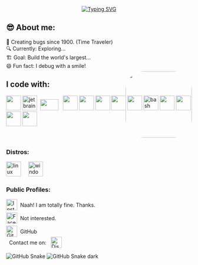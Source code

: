 <p align="center">
  <a href="https://git.io/typing-svg">
    <img src="https://readme-typing-svg.demolab.com?font=Fira+Code&pause=1000&width=435&lines=Hi%2C+Welcome+to+my+GitHub+profile;What+are+you+exactly+searching+for%3F" alt="Typing SVG" />
  </a>
</p>

## 😎 About me:

<p align="left">
  🧠 Creating bugs since 1900. (Time Traveler)<br>
  🔍 Currently: Exploring...<br>
  🏗️ Goal: Build the world's largest...<br>
  😄 Fun fact: I debug with a smile!
</p>

## I code with:

<div>
  <img src="https://cdn.jsdelivr.net/gh/devicons/devicon/icons/vscode/vscode-original.svg" height="40" />
  <img src="https://cdn.jsdelivr.net/gh/devicons/devicon/icons/jetbrains/jetbrains-original.svg" height="40" alt="jetbrains logo"/>&nbsp&nbsp<img src="https://img.icons8.com/?size=100&id=11759&format=png&color=000000" width=50px height=30px>&nbsp&nbsp
  <img src="https://cdn.jsdelivr.net/gh/devicons/devicon/icons/c/c-original.svg" height="40" />
  <img src="https://cdn.jsdelivr.net/gh/devicons/devicon/icons/python/python-original.svg" height="40" />
  <img src="https://cdn.jsdelivr.net/gh/devicons/devicon/icons/html5/html5-original.svg" height="40" />
  <img src="https://cdn.jsdelivr.net/gh/devicons/devicon/icons/css3/css3-original.svg" height="40" />
  <img src="https://cdn.jsdelivr.net/gh/devicons/devicon/icons/javascript/javascript-original.svg" height="40" />
  <img src="https://cdn.jsdelivr.net/gh/devicons/devicon/icons/bash/bash-original.svg" height="40" alt="bash logo"/>
  <img src="https://cdn.jsdelivr.net/gh/devicons/devicon/icons/react/react-original.svg" height="40" />
  <img src="https://cdn.jsdelivr.net/gh/devicons/devicon/icons/nodejs/nodejs-original.svg" height="40" />
  <img src="https://cdn.jsdelivr.net/gh/devicons/devicon/icons/express/express-original.svg" height="40" />
  <img src="https://cdn.jsdelivr.net/gh/devicons/devicon/icons/mongodb/mongodb-original.svg" height="40" />
  </div>
  <br>
  <br>

  <img src="https://media1.giphy.com/media/v1.Y2lkPTc5MGI3NjExYTNvbHM3dHNva291dmpsd3FyazkycjV5dnp3enFvM2NuMjYydmNoeCZlcD12MV9pbnRlcm5hbF9naWZfYnlfaWQmY3Q9Zw/blPpTGDhn6hEI/giphy.gif" 
     align="right" width="180" style="margin-top: -200px; margin-left: 20px; border-radius: 50px;" />

  <h3 align="left">Distros: </h3>
  <div>
  <img src="https://cdn.jsdelivr.net/gh/devicons/devicon/icons/linux/linux-original.svg" height="40" alt="linux logo"/>
  <img width="12" />
  <img src="https://cdn.jsdelivr.net/gh/devicons/devicon/icons/windows8/windows8-original.svg" height="40" alt="windows8 logo"/>
  <img width="12" />
  </div>

<h3 align="left">Public Profiles:</h3>

<div style="display: flex; align-items: center; margin-bottom: 6px;">
  <a href="https://instagram.com/" target="_blank">
    <img src="https://img.icons8.com/?size=100&id=Xy10Jcu1L2Su&format=png&color=000000" width="30px" alt="Instagram" />
  </a>
  <span style="margin-left: 8px;">Naah! I am totally fine. Thanks.</span>
</div>

<div style="display: flex; align-items: center; margin-bottom: 6px;">
  <a href="https://facebook.com/" target="_blank">
    <img src="https://img.icons8.com/?size=100&id=uLWV5A9vXIPu&format=png&color=000000" width="30px" alt="Facebook" />
  </a>
  <span style="margin-left: 8px;">Not interested.</span>
</div>

<div style="display: flex; align-items: center;">
  <a href="https://github.com/prince-ohio" target="_blank">
    <img src="https://img.icons8.com/?size=100&id=AZOZNnY73haj&format=png&color=000000" width="30px" alt="GitHub" />
  </a>
  <span style="margin-left: 8px;">GitHub</span>
</div>

<div style="display: flex; align-items: center;">
  <span style="margin-left: 8px;">Contact me on: &nbsp&nbsp</span>
  <a href="https://discord.com/users/1348188238107377685" target="_blank">
    <img src="https://img.icons8.com/?size=100&id=30998&format=png&color=000000" width="30px" alt="Disc" />
  </a>
 
</div>

![GitHub Snake](https://github.com/prince-ohio/prince-ohio/blob/output/github-snake.svg)
![GitHub Snake dark](https://github.com/prince-ohio/prince-ohio/blob/output/github-snake-dark.svg?raw=true)


